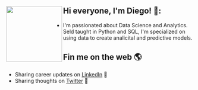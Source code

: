 




## Hi everyone, I'm Diego! 👋: <a href="https://github.com/sponsors/angelicadietzel"><img align="left" width="150" height="150" src="https://github.com/dieguque/dieguque/blob/b41a78e7ff346e004ff92eba489e73c3f9e52c40/memoji.png"></a>
- I'm passionated about Data Science and Analytics. Seld taught in Python and SQL, I'm specialized on using data to create analicital and predictive models.

## Fin me on the web 🌎
- Sharing career updates on <a href="https://www.linkedin.com/in/dieguque/">LinkedIn</a> 💼
- Sharing thoughts on <a href="https://www.twitter.com/dieguque/">Twitter</a> 📲
